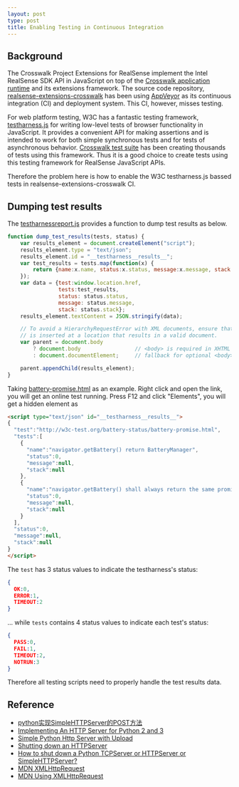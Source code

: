 ```yaml
---
layout: post
type: post
title: Enabling Testing in Continuous Integration
---
```



## Background

The Crosswalk Project Extensions for RealSense implement the Intel RealSense
SDK API in JavaScript on top of the [Crosswalk application
runtime](https://crosswalk-project.org/) and its extensions framework. The
source code repository,
[realsense-extensions-crosswalk](https://github.com/crosswalk-project/realsense-extensions-crosswalk)
has been using [AppVeyor](https://www.appveyor.com/) as its continuous
integration (CI) and deployment system. This CI, however, misses testing.

For web platform testing, W3C has a fantastic testing framework,
[testharness.js](https://github.com/w3c/testharness.js) for writing low-level
tests of browser functionality in JavaScript. It provides a convenient API for
making assertions and is intended to work for both simple synchronous tests
and for tests of asynchronous behavior. [Crosswalk test
suite](https://github.com/crosswalk-project/crosswalk-test-suite/) has been
creating thousands of tests using this framework. Thus it is a good choice to
create tests using this testing framework for RealSense JavaScript APIs.

Therefore the problem here is how to enable the W3C testharness.js bassed tests
in realsense-extensions-crosswalk CI.

## Dumping test results

The [testharnessreport.js](https://github.com/w3c/testharness.js/blob/master/testharnessreport.js#L385)
provides a function to dump test results as below. 

```js
function dump_test_results(tests, status) {
    var results_element = document.createElement("script");
    results_element.type = "text/json";
    results_element.id = "__testharness__results__";
    var test_results = tests.map(function(x) {
        return {name:x.name, status:x.status, message:x.message, stack:x.stack}
    });
    var data = {test:window.location.href,
                tests:test_results,
                status: status.status,
                message: status.message,
                stack: status.stack};
    results_element.textContent = JSON.stringify(data);

    // To avoid a HierarchyRequestError with XML documents, ensure that 'results_element'
    // is inserted at a location that results in a valid document.
    var parent = document.body
        ? document.body                 // <body> is required in XHTML documents
        : document.documentElement;     // fallback for optional <body> in HTML5, SVG, etc.

    parent.appendChild(results_element);
}
```

Taking [battery-promise.html](http://w3c-test.org/battery-status/battery-promise.html)
as an example. Right click and open the link, you will get an online test
running. Press F12 and click "Elements", you will get a hidden element as

```html
<script type="text/json" id="__testharness__results__">
{
  "test":"http://w3c-test.org/battery-status/battery-promise.html",
  "tests":[
    {
      "name":"navigator.getBattery() return BatteryManager",
      "status":0,
      "message":null,
      "stack":null
    },
    {
      "name":"navigator.getBattery() shall always return the same promise",
      "status":0,
      "message":null,
      "stack":null
    }
  ],
  "status":0,
  "message":null,
  "stack":null
}
</script>
```

The `test` has 3 status values to indicate the testharness's status:

```json
{
  OK:0,
  ERROR:1,
  TIMEOUT:2
}
```

... while `tests` contains 4 status values to indicate each test's status:

```json
{
  PASS:0,
  FAIL:1,
  TIMEOUT:2,
  NOTRUN:3
}
```

Therefore all testing scripts need to properly handle the test results data.


## Reference

* [python实现SimpleHTTPServer的POST方法](http://blog.csdn.net/feier7501/article/details/9026577)
* [Implementing An HTTP Server for Python 2 and 3](http://douglatornell.ca/blog/category/python3-porting/)
* [Simple Python Http Server with Upload](https://gist.github.com/UniIsland/3346170)
* [Shutting down an HTTPServer](https://blog.gocept.com/2011/08/04/shutting-down-an-httpserver/)
* [How to shut down a Python TCPServer or HTTPServer or
  SimpleHTTPServer?](http://stackoverflow.com/questions/24226210/how-to-shut-down-a-python-tcpserver-or-httpserver-or-simplehttpserver)
* [MDN XMLHttpRequest](https://developer.mozilla.org/en-US/docs/Web/API/XMLHttpRequest)
* [MDN Using XMLHttpRequest](https://developer.mozilla.org/en-US/docs/Web/API/XMLHttpRequest/Using_XMLHttpRequest)
